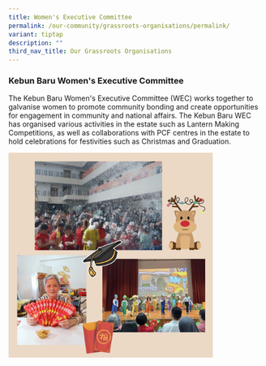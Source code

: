 ```yaml
---
title: Women's Executive Committee
permalink: /our-community/grassroots-organisations/permalink/
variant: tiptap
description: ""
third_nav_title: Our Grassroots Organisations
---
```

<h3><strong>Kebun Baru Women's Executive Committee</strong></h3><p>The Kebun Baru Women's Executive Committee (WEC) works together to galvanise women to promote community bonding and create opportunities for engagement in community and national affairs. The Kebun Baru WEC has organised various activities in the estate such as Lantern Making Competitions, as well as collaborations with PCF centres in the estate to hold celebrations for festivities such as Christmas and Graduation.</p><div class="isomer-image-wrapper"><img style="width: 80%;" height="auto" width="100%" alt="" src="/images/wec.png"></div><p></p>